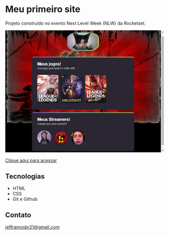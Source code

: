 # Meu primeiro site

Projeto construído no evento Next Level Week (NLW) da Rocketset.

![preview](./.github/preview.png)

[Clique aqui para acessar](https://jeffbramos.github.io/Meus-Sites/)

## Tecnologias

- HTML
- CSS
- Git e Github

## Contato

jefframosbr21@gmail.com